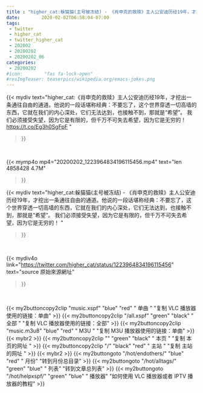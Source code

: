 ```yaml
---
title : "higher_cat:躲猫猫(主号被冻结) - 《肖申克的救赎》主人公安迪历经19年，才挖出一条通往自由的通道。他说的一段话堪称经典：不要忘了，这个世界穿透一切高墙的东西，它就在我们的内心深处，它们无法达到，也接触不到，那就是“希望”。   我们必须接受失望，因为它是有限的，但千万不可失去希望，因为它是无穷的！ "
date:        2020-02-02T06:58:04-07:00
tags:
 - twitter
 - higher_cat
 - twitter_higher_cat
 - 202002
 - 20200202
 - 20200202_06
categories:
 - 20200202
#icon:        "fas fa-lock-open"
#resImgTeaser: teaserpics/wikipedia.org/emacs-jokes.png
---
```


{{< mydiv text="higher_cat:《肖申克的救赎》主人公安迪历经19年，才挖出一条通往自由的通道。他说的一段话堪称经典：不要忘了，这个世界穿透一切高墙的东西，它就在我们的内心深处，它们无法达到，也接触不到，那就是“希望”。   我们必须接受失望，因为它是有限的，但千万不可失去希望，因为它是无穷的！ https://t.co/Eg3h0SgFpF "
>}}
<br>


{{< mymp4o mp4="20200202_1223964834196115456.mp4"
text="len 4858428    4.7M"
>}}


{{< mydiv text="higher_cat:躲猫猫(主号被冻结) - 《肖申克的救赎》主人公安迪历经19年，才挖出一条通往自由的通道。他说的一段话堪称经典：不要忘了，这个世界穿透一切高墙的东西，它就在我们的内心深处，它们无法达到，也接触不到，那就是“希望”。   我们必须接受失望，因为它是有限的，但千万不可失去希望，因为它是无穷的！ "
>}}
<br>

{{< mydiv4o link="https://twitter.com/higher_cat/status/1223964834196115456"
text="source 原始來源網址"
>}}


<br>



{{< my2buttoncopy2clip "music.xspf"        "blue"   "red"    " 单曲 "  "复制 VLC 播放器使用的链接：单曲" >}} {{< my2buttoncopy2clip "/all.xspf"         "green"  "black"  " 全部 "  "复制 VLC 播放器使用的链接：全部" >}} {{< my2buttoncopy2clip "music.m3u8"        "blue"   "red"    " M3U  "    "复制 M3U 播放器使用的链接：单曲" >}} {{< mybr2 >}} {{< my2buttoncopy2clip ""                  "green"  "black"  " 本页 "    "复制 本页的网址 " >}} {{< my2buttoncopy2clip "/"                 "black"  "red"    " 主站 "    "复制 主站的网址 " >}} {{< mybr2 >}} {{< my2buttongoto      "/hot/endothers/"   "blue"   "red"    " 月份"   "转到月份总目录" >}} {{< my2buttongoto      "/hot/alltags/"     "green"  "blue"   " 列表"   "转到文章总列表" >}} {{< my2buttongoto      "/hot/helpxspf/"    "green"  "blue"   " 播放器" "如何使用 VLC 播放器或者 IPTV 播放器的教程" >}} 
